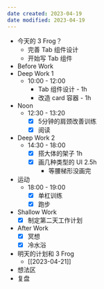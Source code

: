 ```yaml
---
date created: 2023-04-19 
date modified: 2023-04-19
---
```

- 今天的 3 Frog？
	- 完善 Tab 组件设计
	- 开始写 Tab 组件
- Before Work
- Deep Work 1
	- 10:00 - 12:00
		- Tab 组件设计 - 1h
		- 改造 card 容器 - 1h
- Noon
	- 12:30 - 13:20
		- [x] 5分钟的肩颈改善训练
		- [x] 阅读
- Deep Work 2
	- 14:30 - 18:00
		- [x] 搭大体的架子 1h
		- [x] 画几种类型的 UI 2.5h
			- 等腰梯形没画完
- 运动
	- 18:00 - 19:00
		- [x] 单杠训练
		- [x] 跑步
- Shallow Work
	- [x] 制定第二天工作计划
- After Work
	- [x] 冥想
	- [x] 冷水浴
- 明天的计划和 3 Frog
	- [[2023-04-21]]
- 想法区
- 复盘
